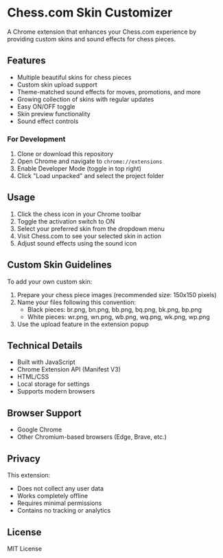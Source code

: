 # Chess.com Skin Customizer

A Chrome extension that enhances your Chess.com experience by providing custom skins and sound effects for chess pieces.

## Features

- Multiple beautiful skins for chess pieces
- Custom skin upload support
- Theme-matched sound effects for moves, promotions, and more
- Growing collection of skins with regular updates
- Easy ON/OFF toggle
- Skin preview functionality
- Sound effect controls

### For Development

1. Clone or download this repository
2. Open Chrome and navigate to `chrome://extensions`
3. Enable Developer Mode (toggle in top right)
4. Click "Load unpacked" and select the project folder

## Usage

1. Click the chess icon in your Chrome toolbar
2. Toggle the activation switch to ON
3. Select your preferred skin from the dropdown menu
4. Visit Chess.com to see your selected skin in action
5. Adjust sound effects using the sound icon

## Custom Skin Guidelines

To add your own custom skin:

1. Prepare your chess piece images (recommended size: 150x150 pixels)
2. Name your files following this convention:
   - Black pieces: br.png, bn.png, bb.png, bq.png, bk.png, bp.png
   - White pieces: wr.png, wn.png, wb.png, wq.png, wk.png, wp.png
3. Use the upload feature in the extension popup

## Technical Details

- Built with JavaScript
- Chrome Extension API (Manifest V3)
- HTML/CSS
- Local storage for settings
- Supports modern browsers

## Browser Support

- Google Chrome
- Other Chromium-based browsers (Edge, Brave, etc.)

## Privacy

This extension:

- Does not collect any user data
- Works completely offline
- Requires minimal permissions
- Contains no tracking or analytics

## License

MIT License
